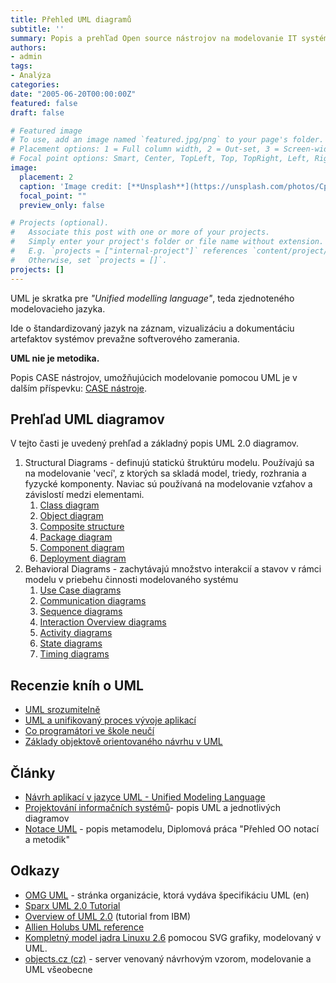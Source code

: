 ```yaml
---
title: Přehled UML diagramů
subtitle: ''
summary: Popis a prehľad Open source nástrojov na modelovanie IT systémov.
authors:
- admin
tags:
- Analýza
categories:
date: "2005-06-20T00:00:00Z"
featured: false
draft: false

# Featured image
# To use, add an image named `featured.jpg/png` to your page's folder.
# Placement options: 1 = Full column width, 2 = Out-set, 3 = Screen-width
# Focal point options: Smart, Center, TopLeft, Top, TopRight, Left, Right, BottomLeft, Bottom, BottomRight
image:
  placement: 2
  caption: 'Image credit: [**Unsplash**](https://unsplash.com/photos/CpkOjOcXdUY)'
  focal_point: ""
  preview_only: false

# Projects (optional).
#   Associate this post with one or more of your projects.
#   Simply enter your project's folder or file name without extension.
#   E.g. `projects = ["internal-project"]` references `content/project/deep-learning/index.md`.
#   Otherwise, set `projects = []`.
projects: []
---
```


UML je skratka pre _"Unified modelling language"_, teda zjednoteného modelovacieho jazyka.

Ide o štandardizovaný jazyk na záznam, vizualizáciu a dokumentáciu artefaktov systémov prevažne softverového zamerania.

**UML nie je metodika.**

Popis CASE nástrojov, umožňujúcich modelovanie pomocou UML je v dalším příspevku: [CASE nástroje](/cs/post/case-modelovacie-nastroje/).

## Prehľad UML diagramov

V tejto časti je uvedený prehľad a základný popis UML 2.0 diagramov.

1.  Structural Diagrams - definujú statickú štruktúru modelu. Používajú sa na modelovanie 'vecí', z ktorých sa skladá model, triedy, rozhrania a fyzycké komponenty. Naviac sú používaná na modelovanie vzťahov a závislostí medzi elementami.
    1.  [Class diagram](http://sparxsystems.com.au/resources/uml2_tutorial/uml2_classdiagram.html)
    2.  [Object diagram](http://sparxsystems.com.au/resources/uml2_tutorial/uml2_objectdiagram.html)
    3.  [Composite structure](http://sparxsystems.com.au/resources/uml2_tutorial/uml2_compositediagram.html)
    4.  [Package diagram](http://sparxsystems.com.au/resources/uml2_tutorial/uml2_packagediagram.html)
    5.  [Component diagram](http://sparxsystems.com.au/resources/uml2_tutorial/uml2_componentdiagram.html)
    6.  [Deployment diagram](http://sparxsystems.com.au/resources/uml2_tutorial/uml2_componentdiagram.html)
2.  Behavioral Diagrams - zachytávajú množstvo interakcií a stavov v rámci modelu v priebehu činnosti modelovaného systému
    1.  [Use Case diagrams](http://sparxsystems.com.au/resources/uml2_tutorial/uml2_usecasediagram.html)
    2.  [Communication diagrams](http://sparxsystems.com.au/resources/uml2_tutorial/uml2_communicationdiagram.html)
    3.  [Sequence diagrams](http://sparxsystems.com.au/resources/uml2_tutorial/uml2_sequencediagram.html)
    4.  [Interaction Overview diagrams](http://sparxsystems.com.au/resources/uml2_tutorial/uml2_interactionoverviewdiagram.html)
    5.  [Activity diagrams](http://sparxsystems.com.au/resources/uml2_tutorial/uml2_activitydiagram.html)
    6.  [State diagrams](http://sparxsystems.com.au/resources/uml2_tutorial/uml2_statediagram.html)
    7.  [Timing diagrams](http://sparxsystems.com.au/resources/uml2_tutorial/uml2_timingdiagram.html)

## Recenzie kníh o UML

*   [UML srozumitelně](http://www.abclinuxu.cz/clanky/recenze/recenze-uml-srozumitelne)
*   [UML a unifikovaný proces vývoje aplikací](http://www.abclinuxu.cz/clanky/recenze/uml-a-unifikovany-proces-vyvoje-aplikaci)
*   [Co programátori ve škole neučí](http://www.abclinuxu.cz/clanky/recenze/co-programatory-ve-skole-neuci)
*   [Základy objektově orientovaného návrhu v UML](http://www.pcsvet.cz/art/article_print.php?id=4052)

## Články

*   [Návrh aplikací v jazyce UML - Unified Modeling Language](http://interval.cz/serial.asp?serial=18)
*   [Projektování informačních systémů](http://info.sks.cz/users/ku/PRI/uml.htm)- popis UML a jednotlivých diagramov
*   [Notace UML](http://objekty.vse.cz/Objekty/MetodikyANotace-UML) - popis metamodelu, Diplomová práca "Přehled OO notací a metodik"

## Odkazy

*   [OMG UML](http://www.omg.org/uml) - stránka organizácie, ktorá vydáva špecifikáciu UML (en)
*   [Sparx UML 2.0 Tutorial](http://sparxsystems.com.au/resources/uml2_tutorial/)
*   [Overview of UML 2.0](http://www.omg.org/news/meetings/workshops/MDA_2004_Manual/0-3_Tutorial1_Selic.pdf) (tutorial from IBM)
*   [Allien Holubs UML reference](http://www.holub.com/goodies/uml/)
*   [Kompletný model jadra Linuxu 2.6](http://www.softwarerevolution.com/jeneral/open-source-docs.html) pomocou SVG grafiky, modelovaný v UML.
*   [objects.cz (cz)](http://www.objects.cz/) - server venovaný návrhovým vzorom, modelovanie a UML všeobecne
